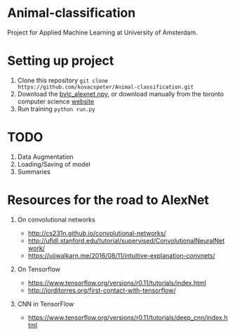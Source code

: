 # Animal-classification
Project for Applied Machine Learning at University of Amsterdam.

# Setting up project

1. Clone this repository `git clone https://github.com/kovacspeter/Animal-classification.git`
2. Download the [bvlc_alexnet.npy](http://www.cs.toronto.edu/~guerzhoy/tf_alexnet/bvlc_alexnet.npy), or download      manually from the toronto computer science [website](http://www.cs.toronto.edu/~guerzhoy/tf_alexnet/)
3. Run training `python run.py`


# TODO
1. Data Augmentation
2. Loading/Saving of model
4. Summaries


# Resources for the road to AlexNet
1. On convolutional networks
	- http://cs231n.github.io/convolutional-networks/
	- http://ufldl.stanford.edu/tutorial/supervised/ConvolutionalNeuralNetwork/
	- https://ujjwalkarn.me/2016/08/11/intuitive-explanation-convnets/

2. On Tensorflow
	- https://www.tensorflow.org/versions/r0.11/tutorials/index.html
	- http://jorditorres.org/first-contact-with-tensorflow/

3. CNN in TensorFlow
	- https://www.tensorflow.org/versions/r0.11/tutorials/deep_cnn/index.html
